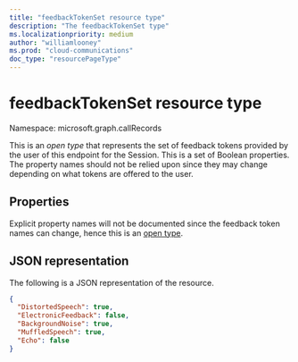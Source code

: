 ```yaml
---
title: "feedbackTokenSet resource type"
description: "The feedbackTokenSet type"
ms.localizationpriority: medium
author: "williamlooney"
ms.prod: "cloud-communications"
doc_type: "resourcePageType"
---
```


# feedbackTokenSet resource type

Namespace: microsoft.graph.callRecords

This is an _open type_ that represents the set of feedback tokens provided by the user of this endpoint for the Session. This is a set of Boolean properties. The property names should not be relied upon since they may change depending on what tokens are offered to the user.

## Properties

Explicit property names will not be documented since the feedback token names can change, hence this is an [open type](/aspnet/web-api/overview/odata-support-in-aspnet-web-api/odata-v4/use-open-types-in-odata-v4).

## JSON representation

The following is a JSON representation of the resource.

<!-- {
  "blockType": "resource",
  "optionalProperties": [

  ],
  "@odata.type": "microsoft.graph.callRecords.feedbackTokenSet",
  "baseType": null
}-->

```json
{
  "DistortedSpeech": true,
  "ElectronicFeedback": false,
  "BackgroundNoise": true,
  "MuffledSpeech": true,
  "Echo": false
}
```

<!-- uuid: 16cd6b66-4b1a-43a1-adaf-3a886856ed98
2019-02-04 14:57:30 UTC -->
<!-- {
  "type": "#page.annotation",
  "description": "feedbackTokenSet resource",
  "keywords": "",
  "section": "documentation",
  "tocPath": ""
}-->
